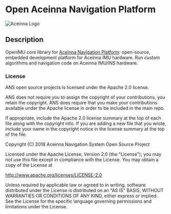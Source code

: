 # Open Aceinna Navigation Platform

![Aceinna Logo](https://github.com/Aceinna/openimu-core/blob/master/aceinna.png)

## Description
OpenIMU core library for [Aceinna Navigation Platform](https://github.com/Aceinna/platform-aceinna_imu): open-source, embedded development platform for Aceinna IMU hardware. Run custom algorithms and navigation code on Aceinna IMU/INS hardware.


### License

ANS open source projects is licensed under the Apache 2.0 license.

ANS does not require you to assign the copyright of your contributions, you retain the copyright. ANS does require that you make your contributions available under the Apache license in order to be included in the main repo.

If appropriate, include the Apache 2.0 license summary at the top of each file along with the copyright info. If you are adding a new file that you wrote, include your name in the copyright notice in the license summary at the top of the file.

Copyright (C) 2018 Aceinna Navigation System Open Source Project

Licensed under the Apache License, Version 2.0 (the "License");
you may not use this file except in compliance with the License.
You may obtain a copy of the License at

   http://www.apache.org/licenses/LICENSE-2.0

Unless required by applicable law or agreed to in writing, software
distributed under the License is distributed on an "AS IS" BASIS,
WITHOUT WARRANTIES OR CONDITIONS OF ANY KIND, either express or implied.
See the License for the specific language governing permissions and
limitations under the License.


